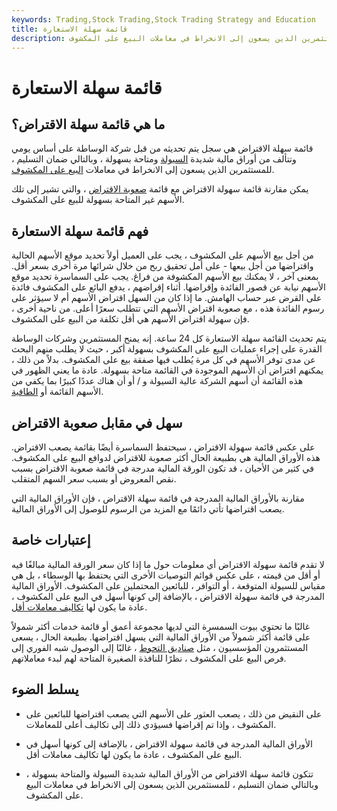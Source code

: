 ```yaml
---
keywords: Trading,Stock Trading,Stock Trading Strategy and Education
title: قائمة سهلة الاستعارة
description: تشير القائمة سهلة الاقتراض إلى الأوراق المالية شديدة السيولة والمتاحة بسهولة للمستثمرين الذين يسعون إلى الانخراط في معاملات البيع على المكشوف.
---
```


# قائمة سهلة الاستعارة
## ما هي قائمة سهلة الاقتراض؟

قائمة سهلة الاقتراض هي سجل يتم تحديثه من قبل شركة الوساطة على أساس يومي وتتألف من أوراق مالية شديدة [السيولة](/liquidmarket) ومتاحة بسهولة ، وبالتالي ضمان التسليم ، للمستثمرين الذين يسعون إلى الانخراط في معاملات [البيع على المكشوف](/shortsale).

يمكن مقارنة قائمة سهولة الاقتراض مع قائمة [صعوبة الاقتراض](/hardtoborrowlist) ، والتي تشير إلى تلك الأسهم غير المتاحة بسهولة للبيع على المكشوف.

## فهم قائمة سهلة الاستعارة

من أجل بيع الأسهم على المكشوف ، يجب على العميل أولاً تحديد موقع الأسهم الحالية واقتراضها من أجل بيعها - على أمل تحقيق ربح من خلال شرائها مرة أخرى بسعر أقل. بمعنى آخر ، لا يمكنك بيع الأسهم المكشوفة من فراغ. يجب على السماسرة تحديد موقع الأسهم نيابة عن قصور الفائدة وإقراضها. أثناء إقراضهم ، يدفع البائع على المكشوف فائدة على القرض عبر حساب الهامش. ما إذا كان من السهل اقتراض الأسهم أم لا سيؤثر على رسوم الفائدة هذه ، مع صعوبة اقتراض الأسهم التي تتطلب سعرًا أعلى. من ناحية أخرى ، فإن سهولة اقتراض الأسهم هي أقل تكلفة من البيع على المكشوف.

يتم تحديث القائمة سهلة الاستعارة كل 24 ساعة. إنه يمنح المستثمرين وشركات الوساطة القدرة على إجراء عمليات البيع على المكشوف بسهولة أكبر ، حيث لا يطلب منهم البحث عن مدى توفر الأسهم في كل مرة يُطلب فيها صفقة بيع على المكشوف. بدلاً من ذلك ، يمكنهم افتراض أن الأسهم الموجودة في القائمة متاحة بسهولة. عادة ما يعني الظهور في هذه القائمة أن أسهم الشركة عالية السيولة و / أو أن هناك عددًا كبيرًا بما يكفي من الأسهم القائمة أو [الطافية](/float).

## سهل في مقابل صعوبة الاقتراض

على عكس قائمة سهولة الاقتراض ، سيحتفظ السماسرة أيضًا بقائمة يصعب الاقتراض. هذه الأوراق المالية هي بطبيعة الحال أكثر صعوبة للاقتراض لدوافع البيع على المكشوف. في كثير من الأحيان ، قد تكون الورقة المالية مدرجة في قائمة صعوبة الاقتراض بسبب نقص المعروض أو بسبب سعر السهم المتقلب.

مقارنة بالأوراق المالية المدرجة في قائمة سهلة الاقتراض ، فإن الأوراق المالية التي يصعب اقتراضها تأتي دائمًا مع المزيد من الرسوم للوصول إلى الأوراق المالية.

## إعتبارات خاصة

لا تقدم قائمة سهولة الاقتراض أي معلومات حول ما إذا كان سعر الورقة المالية مبالغًا فيه أو أقل من قيمته ، على عكس قوائم التوصيات الأخرى التي يحتفظ بها الوسطاء ، بل هي مقياس للسيولة المتوقعة ، أو التوافر ، للبائعين المحتملين على المكشوف. الأوراق المالية المدرجة في قائمة سهولة الاقتراض ، بالإضافة إلى كونها أسهل في البيع على المكشوف ، عادة ما يكون لها [تكاليف معاملات أقل](/transactioncosts).

غالبًا ما تحتوي بيوت السمسرة التي لديها مجموعة أعمق أو قائمة خدمات أكثر شمولاً على قائمة أكثر شمولاً من الأوراق المالية التي يسهل اقتراضها. بطبيعة الحال ، يسعى المستثمرون المؤسسيون ، مثل [صناديق التحوط](/hedgefund) ، غالبًا إلى الوصول شبه الفوري إلى فرص البيع على المكشوف ، نظرًا للنافذة الصغيرة المتاحة لهم لبدء معاملاتهم.

## يسلط الضوء

- على النقيض من ذلك ، يصعب العثور على الأسهم التي يصعب اقتراضها للبائعين على المكشوف ، وإذا تم إقراضها فسيؤدي ذلك إلى تكاليف أعلى للمعاملات.

- الأوراق المالية المدرجة في قائمة سهولة الاقتراض ، بالإضافة إلى كونها أسهل في البيع على المكشوف ، عادة ما يكون لها تكاليف معاملات أقل.

- تتكون قائمة سهلة الاقتراض من الأوراق المالية شديدة السيولة والمتاحة بسهولة ، وبالتالي ضمان التسليم ، للمستثمرين الذين يسعون إلى الانخراط في معاملات البيع على المكشوف.

